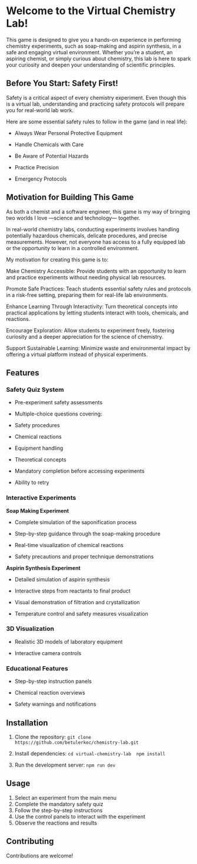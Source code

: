 
# Welcome to the Virtual Chemistry Lab!

This game is designed to give you a hands-on experience in performing chemistry experiments, such as soap-making and aspirin synthesis, in a safe and engaging virtual environment. Whether you’re a student, an aspiring chemist, or simply curious about chemistry, this lab is here to spark your curiosity and deepen your understanding of scientific principles.

## Before You Start: Safety First!

Safety is a critical aspect of every chemistry experiment. Even though this is a virtual lab, understanding and practicing safety protocols will prepare you for real-world lab work.

Here are some essential safety rules to follow in the game (and in real life):

- Always Wear Personal Protective Equipment

- Handle Chemicals with Care

- Be Aware of Potential Hazards

- Practice Precision

- Emergency Protocols

## Motivation for Building This Game

As both a chemist and a software engineer, this game is my way of bringing two worlds I love —science and technology— together.

In real-world chemistry labs, conducting experiments involves handling potentially hazardous chemicals, delicate procedures, and precise measurements. However, not everyone has access to a fully equipped lab or the opportunity to learn in a controlled environment.


My motivation for creating this game is to:

Make Chemistry Accessible: Provide students with an opportunity to learn and practice experiments without needing physical lab resources.

Promote Safe Practices: Teach students essential safety rules and protocols in a risk-free setting, preparing them for real-life lab environments.

Enhance Learning Through Interactivity: Turn theoretical concepts into practical applications by letting students interact with tools, chemicals, and reactions.

Encourage Exploration: Allow students to experiment freely, fostering curiosity and a deeper appreciation for the science of chemistry.

Support Sustainable Learning: Minimize waste and environmental impact by offering a virtual platform instead of physical experiments.

## Features

### Safety Quiz System

- Pre-experiment safety assessments

- Multiple-choice questions covering:

- Safety procedures

- Chemical reactions

- Equipment handling

- Theoretical concepts

- Mandatory completion before accessing experiments

- Ability to retry

### Interactive Experiments

  **Soap Making Experiment**

- Complete simulation of the saponification process

- Step-by-step guidance through the soap-making procedure

- Real-time visualization of chemical reactions

- Safety precautions and proper technique demonstrations


 **Aspirin Synthesis Experiment**

- Detailed simulation of aspirin synthesis

- Interactive steps from reactants to final product

- Visual demonstration of filtration and crystallization

- Temperature control and safety measures visualization


### 3D Visualization

- Realistic 3D models of laboratory equipment

- Interactive camera controls


### Educational Features

- Step-by-step instruction panels

- Chemical reaction overviews

- Safety warnings and notifications
  

## Installation

  
1. Clone the repository:
`git clone https://github.com/betulerkoc/chemistry-lab.git`

2. Install dependencies:
`cd virtual-chemistry-lab 
npm install`

3. Run the development server:
`npm run dev`

## Usage  

1. Select an experiment from the main menu
2. Complete the mandatory safety quiz
3. Follow the step-by-step instructions
4. Use the control panels to interact with the experiment
5. Observe the reactions and results

## Contributing

Contributions are welcome!
